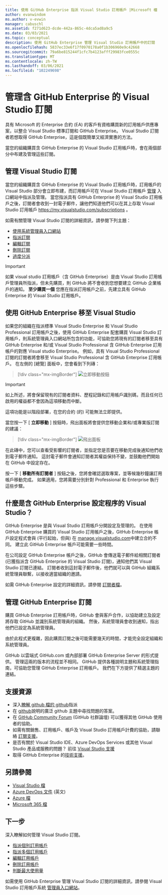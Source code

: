 ```yaml
---
title: 使用 GitHub Enterprise 指派 Visual Studio 訂用帳戶 |Microsoft 檔
author: evanwindom
ms.author: v-evwin
manager: cabuschl
ms.assetid: f271d623-dcde-442a-865c-4dca5ad8a9c5
ms.date: 03/03/2021
ms.topic: conceptual
description: 使用 GitHub Enterprise 管理 Visual Studio 訂用帳戶中的訂閱
ms.openlocfilehash: 5837ec33e6f17f0970178a0f1b306960e9c42668
ms.sourcegitcommit: 79a6be815244f1cfc7b4123afff29983fce0555c
ms.translationtype: MT
ms.contentlocale: zh-TW
ms.lasthandoff: 03/06/2021
ms.locfileid: "102249698"
---
```

# <a name="manage-visual-studio-subscriptions-with-github-enterprise"></a>管理含 GitHub Enterprise 的 Visual Studio 訂閱
具有 Microsoft 的 Enterprise 合約 (EA) 的客戶有資格購買新的訂用帳戶供應專案，以整合 Visual Studio 標準訂閱和 GitHub Enterprise。 Visual Studio 訂閱者若想取得 GitHub Enterprise，這是個既簡單又經濟實惠的方法。 

當您的組織購買含 GitHub Enterprise 的 Visual Studio 訂用帳戶時，會在兩個部分中布建及管理這些訂閱。

## <a name="manage-visual-studio-subscriptions"></a>管理 Visual Studio 訂閱
當您的組織購買含 GitHub Enterprise 的 Visual Studio 訂用帳戶時，訂用帳戶的 Visual Studio 部分會立即布建，而訂用帳戶可在 Visual Studio 訂用帳戶 [管理](https://manage.visualstudio.com) 入口網站中指派及管理。 當您指派具有 GitHub Enterprise 的 Visual Studio 訂用帳戶之後，訂閱者會收到一封電子郵件，讓他們知道他們可以在其上存取 Visual Studio 訂用帳戶 <https://my.visualstudio.com/subscriptions> 。

如需有關管理 Visual Studio 訂閱的詳細資訊，請參閱下列主題：
- [使用系統管理員入口網站](using-admin-portal.md)
- [指派訂閱](assign-license.md)
- [編輯訂閱](edit-license.md)
- [刪除訂閱](delete-license.md)
- [過度分派](handle-overclaimed-license.md)

> [!Important]
> 如果 visual studio 訂用帳戶（含 GitHub Enterprise）是由 Visual Studio 訂用帳戶管理員所指派，但未先購買，則 GitHub 將不會收到您想要建立 GitHub 企業帳戶的通知。  **至少購買一個** 您應在指派訂用帳戶之前，先建立具有 GitHub Enterprise 的 Visual Studio 訂用帳戶。

## <a name="moving-to-visual-studio-with-github-enterprise"></a>使用 GitHub Enterprise 移至 Visual Studio
如果您的組織在指派標準 Visual Studio Enterprise 和 Visual Studio Professional 訂用帳戶之後，使用 GitHub Enterprise 配套購買 Visual Studio 訂用帳戶，則系統管理員入口網站所包含的功能，可協助您將現有的訂閱者移至具有 GitHub Enterprise 和/或 Visual Studio Professional 含 GitHub Enterprise 訂用帳戶的對應 Visual studio Enterprise。  例如，具有 Visual Studio Professional 訂閱的訂閱者將會移至 Visual Studio Professional 含 GitHub Enterprise 訂用帳戶。 在左側的 [總覽] 面板中，您會看到下列磚：

   > [!div class="mx-imgBorder"]
   > ![立即移動按鈕](_img/assign-github/move-now.png "按一下 [立即移動]，以使用 GitHub Enterprise 訂用帳戶將訂閱升級至 Visual Studio")

> [!IMPORTANT]
> 如上所述，將會保留現有的訂閱者資料、歷程記錄和訂用帳戶識別碼，而且任何已啟用的權益都不會因為這項移動而中斷。  
>
> 這項功能是以階段部署，在您的合約 (的) 可能無法立即提供。

當您按一下 [ **立即移動** ] 按鈕時，飛出面板將會提供您移動企業和/或專業版訂閱的建議：

   > [!div class="mx-imgBorder"]
   > ![飛出面板](_img/assign-github/fly-out.png)

在此磚中，您可以查看受影響的訂閱者，並指定您是否要在移動完成後通知他們收到電子郵件通知。  這封電子郵件會通知訂閱者其權益保持不變，並鼓勵他們開始在 GitHub 中設定存在。  

按一下 [ **移動所有訂閱者** ] 按鈕之後，您將會確認選取專案，並等候幾秒鐘讓訂用帳戶移動完成。  如果適用，您將需要分別針對 Professional 和 Enterprise 執行這些步驟。  


## <a name="what-is-the-visual-studio-with-github-enterprise-setup-process"></a>什麼是含 GitHub Enterprise 設定程序的 Visual Studio？
GitHub Enterprise 是與 Visual Studio 訂用帳戶分開設定及管理的。 在使用 GitHub Enterprise 購買的 Visual Studio 訂用帳戶之後，GitHub Enterprise 帳戶設定程式會與 (平行起始，但與) 在 [manage.visualstudio.com](https://manage.visualstudio.com)中建立合約不同。 建立此 GitHub Enterprise 帳戶可能需要一些時間。 

在公司設定 GitHub Enterprise 帳戶之後，GitHub 會傳送電子郵件給相關訂閱者 (已獲指派含 GitHub Enterprise 的 Visual Studio 訂閱)，通知他們其 Visual Studio 訂閱已連結。 訂閱者收到這封電子郵件後，他們就可以與 GitHub 組織系統管理員聯繫，以接收適當組織的邀請。

如需 GitHub Enterprise 設定的詳細資訊，請參閱 [訂閱者檔](access-github.md)。   

## <a name="manage-github-enterprise-subscriptions"></a>管理 GitHub Enterprise 訂閱
購買 GitHub Enterprise 訂用帳戶時，GitHub 會與客戶合作，以協助建立及設定將存取 GitHub 並識別系統管理員的組織。  然後，系統管理員會收到通知，指出他們已設定為系統管理員。  

由於此程式更複雜，因此購買訂閱之後可能需要幾天的時間，才能完全設定組織和系統管理員。

GitHub 以雲端式 GitHub.com 或內部部署 GitHub Enterprise Server 的形式提供。  管理這兩的版本的流程並不相同。  GitHub 提供各種說明主題和系統管理指南，可協助您管理 GitHub Enterprise 訂用帳戶。  我們在下方提供了精選主題的連結。  

## <a name="support-resources"></a>支援資源

- 深入[瞭解 github 檔的 github](https://docs.github.com/en/github/setting-up-and-managing-your-enterprise-account/managing-licenses-for-the-github-enterprise-and-visual-studio-bundle)指派
- 在 [github](https://help.github.com/en)說明的廣泛 github 主題中尋找問題的答案。
- 在 [GitHub Community Forum](https://github.community/) (GitHub 社群論壇) 可以獲得其他 GitHub 使用者的協助。
- 如需有關銷售、訂用帳戶、帳戶及 Visual Studio 訂用帳戶計費的協助，請聯絡 [訂閱支援](https://visualstudio.microsoft.com/subscriptions/support/)。
- 是否有關於 Visual Studio IDE、Azure DevOps Services 或其他 Visual Studio 產品或服務的問題？  前往 [Visual Studio 支援](https://visualstudio.microsoft.com/support/)
- 取得 GitHub Enterprise 的[技術支援](https://support.microsoft.com/supportforbusiness/productselection?sapId=b77fe80f-5417-80bd-4b2a-275cf0018c24)。   

## <a name="see-also"></a>另請參閱

- [Visual Studio 檔](/visualstudio/)
- [Azure DevOps 文件](/azure/devops/) \(英文\)
- [Azure 檔](/azure/)
- [Microsoft 365 檔](/microsoft-365/)

## <a name="next-steps"></a>下一步

深入瞭解如何管理 Visual Studio 訂閱。
- [指派個別訂用帳戶](assign-license.md)
- [指派多個訂用帳戶](assign-license-bulk.md)
- [編輯訂用帳戶](edit-license.md)
- [刪除訂用帳戶](delete-license.md)
- [判斷最大使用量](maximum-usage.md)

如需使用 GitHub Enterprise 管理 Visual Studio 訂閱的詳細資訊，請參閱 Visual Studio 訂用帳戶系統 [管理員入口網站](https://visualstudio.microsoft.com/subscriptions-administration/)。
